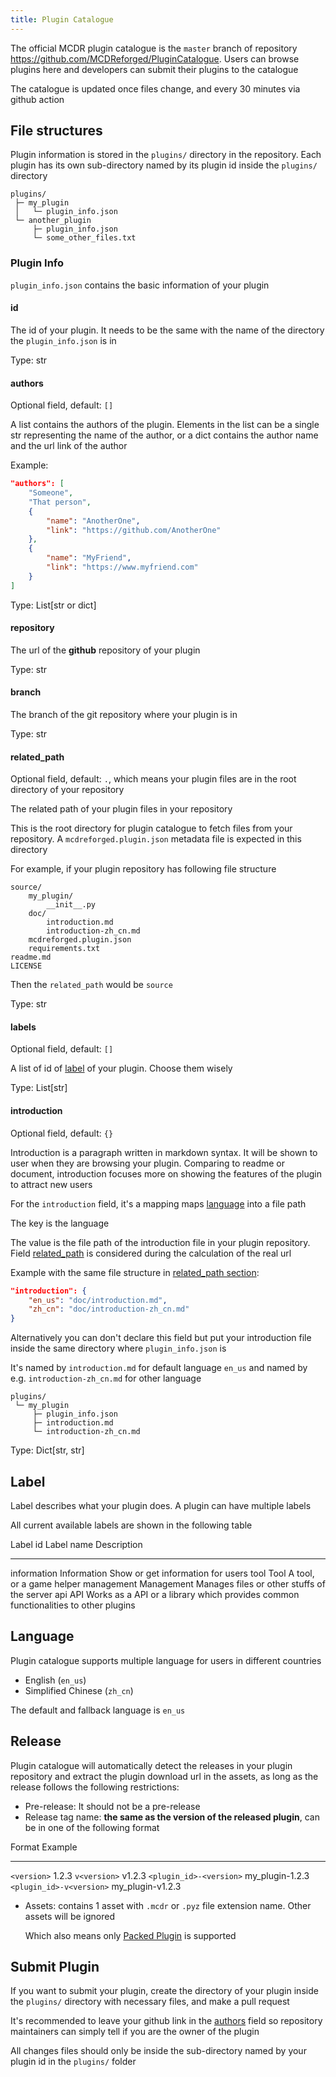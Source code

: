 ```yaml
---
title: Plugin Catalogue
---
```


The official MCDR plugin catalogue is the `master` branch of repository
<https://github.com/MCDReforged/PluginCatalogue>. Users can browse
plugins here and developers can submit their plugins to the catalogue

The catalogue is updated once files change, and every 30 minutes via
github action

## File structures

Plugin information is stored in the `plugins/` directory in the
repository. Each plugin has its own sub-directory named by its plugin id
inside the `plugins/` directory

``` 
plugins/
 ├─ my_plugin
 │   └─ plugin_info.json
 └─ another_plugin
     ├─ plugin_info.json
     └─ some_other_files.txt
```

### Plugin Info

`plugin_info.json` contains the basic information of your plugin

#### id

The id of your plugin. It needs to be the same with the name of the
directory the `plugin_info.json` is in

Type: str

#### authors

Optional field, default: `[]`

A list contains the authors of the plugin. Elements in the list can be a
single str representing the name of the author, or a dict contains the
author name and the url link of the author

Example:

``` json
"authors": [
    "Someone",
    "That person",
    {
        "name": "AnotherOne",
        "link": "https://github.com/AnotherOne"
    },
    {
        "name": "MyFriend",
        "link": "https://www.myfriend.com"
    }
]
```

Type: List[str or dict]

#### repository

The url of the **github** repository of your plugin

Type: str

#### branch

The branch of the git repository where your plugin is in

Type: str

#### related_path

Optional field, default: `.`, which means your plugin files are in the
root directory of your repository

The related path of your plugin files in your repository

This is the root directory for plugin catalogue to fetch files from your
repository. A `mcdreforged.plugin.json` metadata file is expected in
this directory

For example, if your plugin repository has following file structure

``` 
source/
    my_plugin/
        __init__.py
    doc/
        introduction.md
        introduction-zh_cn.md
    mcdreforged.plugin.json
    requirements.txt
readme.md
LICENSE
```

Then the `related_path` would be `source`

Type: str

#### labels

Optional field, default: `[]`

A list of id of [label](#Label) of your plugin. Choose them wisely

Type: List[str]

#### introduction

Optional field, default: `{}`

Introduction is a paragraph written in markdown syntax. It will be shown
to user when they are browsing your plugin. Comparing to readme or
document, introduction focuses more on showing the features of the
plugin to attract new users

For the `introduction` field, it's a mapping maps [language](#language)
into a file path

The key is the language

The value is the file path of the introduction file in your plugin
repository. Field [related_path](#related-path) is considered during the
calculation of the real url

Example with the same file structure in [related_path
section](#related-path):

``` json
"introduction": {
    "en_us": "doc/introduction.md",
    "zh_cn": "doc/introduction-zh_cn.md"
}
```

Alternatively you can don't declare this field but put your
introduction file inside the same directory where `plugin_info.json` is

It's named by `introduction.md` for default language `en_us` and named
by e.g. `introduction-zh_cn.md` for other language

``` 
plugins/
 └─ my_plugin
     ├─ plugin_info.json
     ├─ introduction.md
     └─ introduction-zh_cn.md
```

Type: Dict[str, str]

## Label

Label describes what your plugin does. A plugin can have multiple labels

All current available labels are shown in the following table

  Label id      Label name    Description
  ------------- ------------- ------------------------------------------------------------------------------------
  information   Information   Show or get information for users
  tool          Tool          A tool, or a game helper
  management    Management    Manages files or other stuffs of the server
  api           API           Works as a API or a library which provides common functionalities to other plugins

## Language

Plugin catalogue supports multiple language for users in different
countries

-   English (`en_us`)
-   Simplified Chinese (`zh_cn`)

The default and fallback language is `en_us`

## Release

Plugin catalogue will automatically detect the releases in your plugin
repository and extract the plugin download url in the assets, as long as
the release follows the following restrictions:

-   Pre-release: It should not be a pre-release
-   Release tag name: **the same as the version of the released
    plugin**, can be in one of the following format

  Format                     Example
  -------------------------- ------------------
  `<version>`                1.2.3
  `v<version>`               v1.2.3
  `<plugin_id>-<version>`    my_plugin-1.2.3
  `<plugin_id>-v<version>`   my_plugin-v1.2.3

-   Assets: contains 1 asset with `.mcdr` or `.pyz` file extension name.
    Other assets will be ignored

    Which also means only [Packed Plugin](plugin_format.md#packed-plugin) is supported

## Submit Plugin

If you want to submit your plugin, create the directory of your plugin
inside the `plugins/` directory with necessary files, and make a pull
request

It's recommended to leave your github link in the [authors](#authors)
field so repository maintainers can simply tell if you are the owner of
the plugin

All changes files should only be inside the sub-directory named by your
plugin id in the `plugins/` folder
